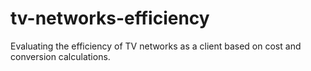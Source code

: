 # tv-networks-efficiency
Evaluating the efficiency of TV networks as a client based on cost and conversion calculations.
